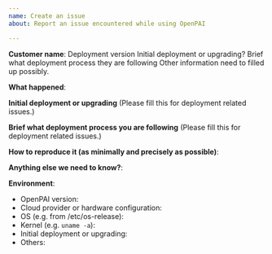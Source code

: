 ```yaml
---
name: Create an issue
about: Report an issue encountered while using OpenPAI

---
```


<!-- Please use this template while reporting an issue and provide as much info as possible. Not doing so may result in your bug not being addressed in a timely manner. Thanks!-->


**Customer name**:
Deployment version
Initial deployment or upgrading?
Brief what deployment process they are following
Other information need to filled up possibly.

**What happened**:

**Initial deployment or upgrading**
(Please fill this for deployment related issues.)

**Brief what deployment process you are following**
(Please fill this for deployment related issues.)

**How to reproduce it (as minimally and precisely as possible)**:

**Anything else we need to know?**:

**Environment**:
- OpenPAI version:
- Cloud provider or hardware configuration:
- OS (e.g. from /etc/os-release):
- Kernel (e.g. `uname -a`):
- Initial deployment or upgrading:
- Others:

